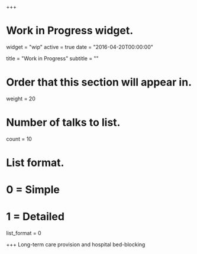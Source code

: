 +++
# Work in Progress widget.
widget = "wip"
active = true
date = "2016-04-20T00:00:00"

title = "Work in Progress"
subtitle = ""

# Order that this section will appear in.
weight = 20

# Number of talks to list.
count = 10

# List format.
#   0 = Simple
#   1 = Detailed
list_format = 0

+++
Long-term care provision and hospital bed-blocking
